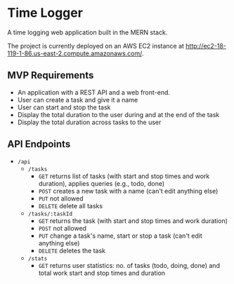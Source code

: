 # Time Logger
A time logging web application built in the MERN stack.

The project is currently deployed on an AWS EC2 instance at http://ec2-18-119-1-86.us-east-2.compute.amazonaws.com/.

## MVP Requirements
- An application with a REST API and a web front-end.
- User can create a task and give it a name
- User can start and stop the task
- Display the total duration to the user during and at the end of the task
- Display the total duration across tasks to the user

## API Endpoints
- `/api`
  - `/tasks`
    - `GET`     returns list of tasks (with start and stop times and work duration), applies queries (e.g., todo, done)
    - `POST`    creates a new task with a name (can't edit anything else)
    - `PUT`     not allowed
    - `DELETE`  delete all tasks
  - `/tasks/:taskId`
    - `GET`     returns the task (with start and stop times and work duration)
    - `POST`    not allowed
    - `PUT`     change a task's name, start or stop a task (can't edit anything else)
    - `DELETE`  deletes the task
  - `/stats`
    - `GET`     returns user statistics: no. of tasks (todo, doing, done) and total work start and stop times and duration